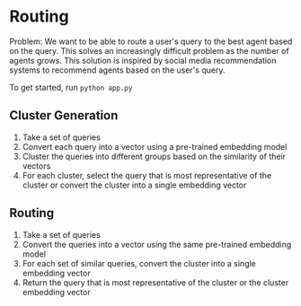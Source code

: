 # Routing
Problem: We want to be able to route a user's query to the best agent based on the query. This solves an increasingly difficult problem as the number of agents grows. This solution is inspired by social media recommendation systems to recommend agents based on the user's query. 

To get started, run `python app.py`

## Cluster Generation
1. Take a set of queries
2. Convert each query into a vector using a pre-trained embedding model
3. Cluster the queries into different groups based on the similarity of their vectors
4. For each cluster, select the query that is most representative of the cluster or convert the cluster into a single embedding vector

## Routing
1. Take a set of queries
2. Convert the queries into a vector using the same pre-trained embedding model
3. For each set of similar queries, convert the cluster into a single embedding vector
4. Return the query that is most representative of the cluster or the cluster embedding vector

